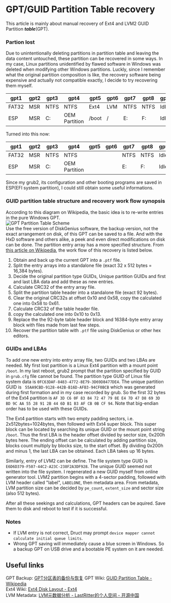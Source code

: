 <script language="javascript" type="text/javascript" src="/LanguageBar.js"></script>
<!-- # michaelx-corner -->
# GPT/GUID Partition Table recovery
  This article is mainly about manual recovery of Ext4 and LVM2 GUID Partition **_table_**(GPT).  
### Partion lost
  Due to unintentionally deleting partitions in partition table and leaving the data content untouched, these partition can be recovered in some ways. In my case, Linux partitions unidentified by flawed software in Windows was deleted when modifying other Windows partitions. Luckly, since I remember what the original partition composition is like, the recovery software being expensive and actually not  compatible exactly, I decide to try recovering them myself.  
  
gpt1 | gpt2 | gpt3 | gpt4 | gpt5 | gpt6 | gpt7 | gpt8 | gpt9  
--- | --- | --- | ------ | --- | --- | --- | --- | ---  
FAT32 | MSR | NTFS | NTFS | Ext4 | LVM | NTFS | NTFS | Idle  
ESP | MSR | C: | OEM Partition | /boot | / | E: | F: | Idle  

  Turned into this now:  

gpt1 | gpt2 | gpt3 | gpt4 | gpt5 | gpt6 | gpt7 | gpt8 | gpt9  
--- | --- | --- | ------ | --- | --- | --- | --- | ---  
FAT32 | MSR | NTFS | NTFS | ` ` | ` ` | NTFS | NTFS | Idle  
ESP | MSR | C: | OEM Partition | ` ` | ` ` | E: | F: | Idle  

  Since my grub2, its configuration and other booting programs are saved in ESP(EFI system partition), I could still obtain some useful informations.
  
### GUID partition table structure and recovery work flow synopsis
  According to this diagram on Wikipedia, the basic idea is to re-write entries in the pure Windows GPT.  
  ![GPT Partition Table Scheme](https://upload.wikimedia.org/wikipedia/commons/0/07/GUID_Partition_Table_Scheme.svg "GPT Partition Table Scheme")  
  Use the free version of DiskGenius software, the backup version, not the exact arrangement on disk, of this GPT can be saved to a file. And with the HxD software and others alike, a peek and even direct modifications on disk can be done. The partition entry array has a more specified structure. From [this article on Wikipedia](https://en.wikipedia.org/wiki/GUID_Partition_Table#Partition_table_header_(LBA_1)), the work flow of this recovery is listed below.  
1. Obtain and back up the current GPT into a `.ptf` file.
2. Split the entry arrays into a standalone file (exact 32 x 512 bytes = 16,384 bytes).
3. Decide the original partition type GUIDs, Unique partition GUIDs and first and last LBA data and add these as new entries.
4. Calculate CRC32 of the entry array file.
5. Split the partition table header into a standalone file (exact 92 bytes).
6. Clear the original CRC32s at offset 0x10 and 0x58, copy the calculated one into 0x58 to 0x61.
7. Calculate CRC32 of the table header file.
8. copy the calculated one into 0x10 to 0x13.
9. Replace the the 92-byte table header block and 16384-byte entry array block with files made from last few steps.
10. Recover the partition table with `.ptf` file using DiskGenius or other hex editors.

### GUIDs and LBAs
  To add one new entry into entry array file, two GUIDs and two LBAs are needed. My first lost partition is a Linux Ext4 partition with a mount point `/boot`. In my last reboot, grub2 prompt that the partition specified by GUID in `grub.cfg` file cannot be found. The partition type GUID of Linux file system data is `0FC63DAF-8483-4772-8E79-3D69D8477DE4`. The unique partition GUID is ` 55AA9CBD-9128-442B-B16D-AFB3-94CF0BCB` which was generated during first formation and in my case recorded by grub. So the first 32 bytes of the Ext4 partition is  `AF 3D C6 0F 83 84 72 47 79 8E E4 7D 47 D8 69 3D`  `BD 9C AA 55 28 91 2B 44 6D B1 B3 AF CB 0B CF 94`. Note that big-endian order has to be used with these GUIDs.  
  
  The Ext4 partition starts with two empty padding sectors, i.e. 2x512bytes=1024bytes, then followed with Ext4 super block. This super block can be located by searching its unique GUID or the mount point string `/boot`. Thus the first LBA is the header offset divided by sector size, 0x200h bytes here. The ending offset can be calculated by adding partition size, blocks count multiply by blocks size, to the start offset. By dividing 0x200h and minus 1, the last LBA can be obtained. Each LBA takes up 16 bytes.  
  
  Similarly, entry of LVM2 can be define. The file system type GUID is `E6D6D379-F507-44C2-A23C-238F2A3DF928`. The unique GUID seemed not written into the file system. I regenerated a new GUID myself from online generator tool. LVM2 partition begins with a 4-sector padding, followed with LVM header called "label", `LABELONE`, then metadata area. From metadata, LVM partition size can be decided by `pe_count`, `extent_size` and sector size (also 512 bytes).  
  
  After all these seekings and calculations, GPT headers can be aquired. Save them to disk and reboot to test if it is successful.  
  
### Notes
* If LVM entry is not correct, Druct may prompt `device mapper cannot calculate initial queue limits`.  
* Wrong GPT saving will immediately cause a blue screen in Windows. So a backup GPT on USB drive and a bootable PE system on it are needed.  

## Useful links
GPT Backup: [GPT分区表的备份与恢复](https://www.douban.com/note/534777362/)
GPT Wiki: [GUID Partition Table - Wikipedia](https://en.wikipedia.org/wiki/GUID_Partition_Table)  
Ext4 Wiki: [Ext4 Disk Layout - Ext4](https://ext4.wiki.kernel.org/index.php/Ext4_Disk_Layout)  
LVM Metadata: [LVM元数据分析 - LastRitter的个人空间 - 开源中国](https://my.oschina.net/LastRitter/blog/875444)  
